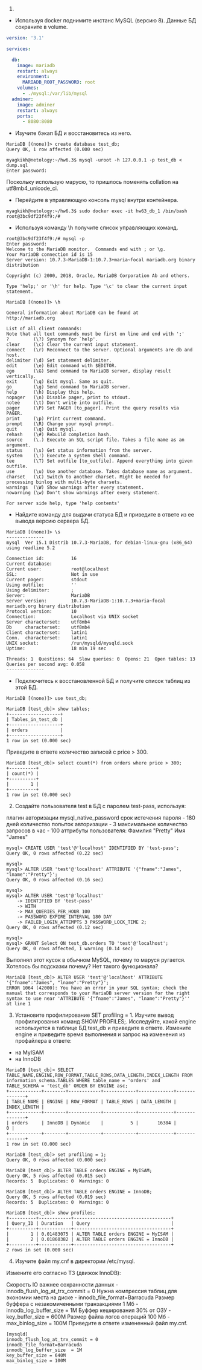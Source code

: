 1. 
- Используя docker поднимите инстанс MySQL (версию 8). Данные БД сохраните в volume.
```yml
version: '3.1'

services:

  db:
    image: mariadb
    restart: always
    environment:
      MARIADB_ROOT_PASSWORD: root
    volumes:
      - ./mysql:/var/lib/mysql
  adminer:
    image: adminer
    restart: always
    ports:
      - 8080:8080
```


- Изучите бэкап БД и восстановитесь из него.
```
MariaDB [(none)]> create database test_db;
Query OK, 1 row affected (0.000 sec)

myagkikh@netology:~/hw6.3$ mysql -uroot -h 127.0.0.1 -p test_db < dump.sql
Enter password:
```
Поскольку использую марусю, то пришлось поменять collation на utf8mb4_unicode_ci.


- Перейдите в управляющую консоль mysql внутри контейнера.
```
myagkikh@netology:~/hw6.3$ sudo docker exec -it hw63_db_1 /bin/bash
root@3bc9df23f4f9:/#
```

- Используя команду \h получите список управляющих команд.
```
root@3bc9df23f4f9:/# mysql -p
Enter password:
Welcome to the MariaDB monitor.  Commands end with ; or \g.
Your MariaDB connection id is 15
Server version: 10.7.3-MariaDB-1:10.7.3+maria~focal mariadb.org binary distribution

Copyright (c) 2000, 2018, Oracle, MariaDB Corporation Ab and others.

Type 'help;' or '\h' for help. Type '\c' to clear the current input statement.

MariaDB [(none)]> \h

General information about MariaDB can be found at
http://mariadb.org

List of all client commands:
Note that all text commands must be first on line and end with ';'
?         (\?) Synonym for `help'.
clear     (\c) Clear the current input statement.
connect   (\r) Reconnect to the server. Optional arguments are db and host.
delimiter (\d) Set statement delimiter.
edit      (\e) Edit command with $EDITOR.
ego       (\G) Send command to MariaDB server, display result vertically.
exit      (\q) Exit mysql. Same as quit.
go        (\g) Send command to MariaDB server.
help      (\h) Display this help.
nopager   (\n) Disable pager, print to stdout.
notee     (\t) Don't write into outfile.
pager     (\P) Set PAGER [to_pager]. Print the query results via PAGER.
print     (\p) Print current command.
prompt    (\R) Change your mysql prompt.
quit      (\q) Quit mysql.
rehash    (\#) Rebuild completion hash.
source    (\.) Execute an SQL script file. Takes a file name as an argument.
status    (\s) Get status information from the server.
system    (\!) Execute a system shell command.
tee       (\T) Set outfile [to_outfile]. Append everything into given outfile.
use       (\u) Use another database. Takes database name as argument.
charset   (\C) Switch to another charset. Might be needed for processing binlog with multi-byte charsets.
warnings  (\W) Show warnings after every statement.
nowarning (\w) Don't show warnings after every statement.

For server side help, type 'help contents'
```

- Найдите команду для выдачи статуса БД и приведите в ответе из ее вывода версию сервера БД.
```
MariaDB [(none)]> \s
--------------
mysql  Ver 15.1 Distrib 10.7.3-MariaDB, for debian-linux-gnu (x86_64) using readline 5.2

Connection id:          16
Current database:
Current user:           root@localhost
SSL:                    Not in use
Current pager:          stdout
Using outfile:          ''
Using delimiter:        ;
Server:                 MariaDB
Server version:         10.7.3-MariaDB-1:10.7.3+maria~focal mariadb.org binary distribution
Protocol version:       10
Connection:             Localhost via UNIX socket
Server characterset:    utf8mb4
Db     characterset:    utf8mb4
Client characterset:    latin1
Conn.  characterset:    latin1
UNIX socket:            /run/mysqld/mysqld.sock
Uptime:                 18 min 19 sec

Threads: 1  Questions: 64  Slow queries: 0  Opens: 21  Open tables: 13  Queries per second avg: 0.058
--------------
```

- Подключитесь к восстановленной БД и получите список таблиц из этой БД.
```
MariaDB [(none)]> use test_db;

MariaDB [test_db]> show tables;
+-------------------+
| Tables_in_test_db |
+-------------------+
| orders            |
+-------------------+
1 row in set (0.000 sec)
```


Приведите в ответе количество записей с price > 300.
```
MariaDB [test_db]> select count(*) from orders where price > 300;
+----------+
| count(*) |
+----------+
|        1 |
+----------+
1 row in set (0.000 sec)
```

2. Создайте пользователя test в БД c паролем test-pass, используя:

плагин авторизации mysql_native_password
срок истечения пароля - 180 дней
количество попыток авторизации - 3
максимальное количество запросов в час - 100
аттрибуты пользователя:
Фамилия "Pretty"
Имя "James"

```
mysql> CREATE USER 'test'@'localhost' IDENTIFIED BY 'test-pass';
Query OK, 0 rows affected (0.22 sec)

mysql> 
mysql> ALTER USER 'test'@'localhost' ATTRIBUTE '{"fname":"James", "lname":"Pretty"}';
Query OK, 0 rows affected (0.16 sec)

mysql> 
mysql> ALTER USER 'test'@'localhost' 
    -> IDENTIFIED BY 'test-pass' 
    -> WITH
    -> MAX_QUERIES_PER_HOUR 100
    -> PASSWORD EXPIRE INTERVAL 180 DAY
    -> FAILED_LOGIN_ATTEMPTS 3 PASSWORD_LOCK_TIME 2;
Query OK, 0 rows affected (0.12 sec)

mysql> 
mysql> GRANT Select ON test_db.orders TO 'test'@'localhost';
Query OK, 0 rows affected, 1 warning (0.14 sec)
```

Выполнял этот кусок в обычном MySQL, почему то маруся ругается. Хотелось бы подсказки почему? Нет такого функционала?
```
MariaDB [test_db]> ALTER USER 'test'@'localhost' ATTRIBUTE '{"fname":"James", "lname":"Pretty"}';
ERROR 1064 (42000): You have an error in your SQL syntax; check the manual that corresponds to your MariaDB server version for the right syntax to use near 'ATTRIBUTE '{"fname":"James", "lname":"Pretty"}'' at line 1
```

3. Установите профилирование SET profiling = 1. Изучите вывод профилирования команд SHOW PROFILES;.
Исследуйте, какой engine используется в таблице БД test_db и приведите в ответе.
Измените engine и приведите время выполнения и запрос на изменения из профайлера в ответе:
- на MyISAM
- на InnoDB
```
MariaDB [test_db]> SELECT TABLE_NAME,ENGINE,ROW_FORMAT,TABLE_ROWS,DATA_LENGTH,INDEX_LENGTH FROM information_schema.TABLES WHERE table_name = 'orders' and  TABLE_SCHEMA = 'test_db' ORDER BY ENGINE asc;
+------------+--------+------------+------------+-------------+--------------+
| TABLE_NAME | ENGINE | ROW_FORMAT | TABLE_ROWS | DATA_LENGTH | INDEX_LENGTH |
+------------+--------+------------+------------+-------------+--------------+
| orders     | InnoDB | Dynamic    |          5 |       16384 |            0 |
+------------+--------+------------+------------+-------------+--------------+
1 row in set (0.000 sec)

MariaDB [test_db]> set profiling = 1;
Query OK, 0 rows affected (0.000 sec)

MariaDB [test_db]> ALTER TABLE orders ENGINE = MyISAM;
Query OK, 5 rows affected (0.015 sec)
Records: 5  Duplicates: 0  Warnings: 0

MariaDB [test_db]> ALTER TABLE orders ENGINE = InnoDB;
Query OK, 5 rows affected (0.019 sec)
Records: 5  Duplicates: 0  Warnings: 0

MariaDB [test_db]> show profiles;
+----------+------------+------------------------------------+
| Query_ID | Duration   | Query                              |
+----------+------------+------------------------------------+
|        1 | 0.01483075 | ALTER TABLE orders ENGINE = MyISAM |
|        2 | 0.01860382 | ALTER TABLE orders ENGINE = InnoDB |
+----------+------------+------------------------------------+
2 rows in set (0.000 sec)
```

4. Изучите файл my.cnf в директории /etc/mysql.

Измените его согласно ТЗ (движок InnoDB):

Скорость IO важнее сохранности данных - innodb_flush_log_at_trx_commit = 0 
Нужна компрессия таблиц для экономии места на диске - innodb_file_format=Barracuda
Размер буффера с незакомиченными транзакциями 1 Мб - innodb_log_buffer_size	= 1M
Буффер кеширования 30% от ОЗУ - key_buffer_size = 600М
Размер файла логов операций 100 Мб - max_binlog_size	= 100M
Приведите в ответе измененный файл my.cnf.
```
[mysqld]
innodb_flush_log_at_trx_commit = 0 
innodb_file_format=Barracuda
innodb_log_buffer_size	= 1M
key_buffer_size = 640М
max_binlog_size	= 100M
```





